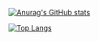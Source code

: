 [![Anurag's GitHub stats](https://github-readme-stats-ituking-git-master-itukings-projects.vercel.app/api?username=Ituking&&show=reviews,discussions_started,discussions_answered,prs_merged,prs_merged_percentage&count_private=true&cache_seconds=21600)](https://github.com/anuraghazra/github-readme-stats)

[![Top Langs](https://github-readme-stats-ituking-git-master-itukings-projects.vercel.app/api/top-langs/?username=Ituking&layout=compact&count_private=true)](https://github.com/anuraghazra/github-readme-stats)

